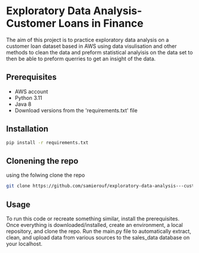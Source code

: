 # Exploratory Data Analysis- Customer Loans in Finance

The aim of this project is to practice exploratory data analysis on a customer loan dataset based in AWS using data visulisation and other methods to clean the data and preform statistical analyisis on the data set to then be able to preform querries to get an insight of the data.

## Prerequisites
- AWS account
- Python 3.11
- Java 8
- Download versions from the 'requirements.txt' file

## Installation
```bash
pip install -r requirements.txt
```

## Clonening the repo
using the folwing clone the repo
```bash
git clone https://github.com/samierouf/exploratory-data-analysis---customer-loans-in-finance925.git
```

## Usage
To run this code or recreate something similar, install the prerequisites. Once everything is downloaded/installed, create an environment, a local repository, and clone the repo. Run the main.py file to automatically extract, clean, and upload data from various sources to the sales_data database on your localhost.
